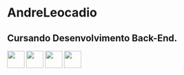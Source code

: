 <h1> AndreLeocadio</h1>
<h2>Cursando Desenvolvimento Back-End.</h2>
<div>
<img  height="40px" src="https://encrypted-tbn0.gstatic.com/images?q=tbn:ANd9GcRfXTPgzNzMeOIno9GNetzTZEJz3djgVqzYS62yMDELNA&s"/>
<img  height="40px" src="https://encrypted-tbn0.gstatic.com/images?q=tbn:ANd9GcTWdYZ8nWw0jCLtFH1a5Snqz9SOeGwcxINkbQ&usqp=CAU"/>
<img  height="40px" src="https://encrypted-tbn0.gstatic.com/images?q=tbn:ANd9GcRgijwAOSPDcLFXVtWvwNzqYubWwCYwayc0tg&usqp=CAU"/>
<img  height="40px" src="https://encrypted-tbn0.gstatic.com/images?q=tbn:ANd9GcT70qUCUgVzIgb_3Gt0AbED0GuWieZz-pcJLw&usqp=CAU"/>
</div>


